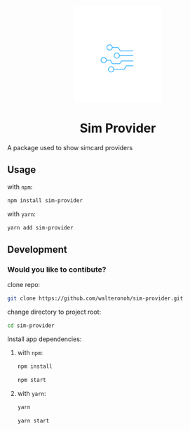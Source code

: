 <!-- ![Logo](assets/logo.png?raw=true "Logo") -->
<div align="center"><img src="assets/logo.png" alt="Logo" width="200"/></div>
<h1 align="center">Sim Provider</h1>
A package used to show simcard providers

## Usage

with `npm`:

```bash
npm install sim-provider
```

with `yarn`:

```bash
yarn add sim-provider
```
## Development
### Would you like to contibute?
clone repo:

```bash
git clone https://github.com/walteronoh/sim-provider.git
```
change directory to project root:
```bash
cd sim-provider
```
Install app dependencies:

1. with `npm`:

   ```bash
   npm install
   ```

   ```bash
   npm start
   ```

2. with `yarn`:

   ```bash
   yarn
   ```

   ```bash
   yarn start
   ```
  

